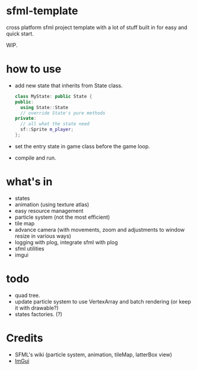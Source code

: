 # sfml-template

cross platform sfml project template with a lot of stuff built in for easy and quick start.

WIP.

# how to use

- add new state that inherits from State class.
  
  ```cpp
  class MyState: public State {
  public:
    using State::State
    // override State's pure methods
  private:
    // all what the state need
    sf::Sprite m_player;
  };
  ```
- set the entry state in game class before the game loop.
- compile and run.

# what's in

- states
- animation (using texture atlas)
- easy resource management
- particle system (not the most efficient)
- tile map
- advance camera (with movements, zoom and adjustments to window resize in various ways)
- logging with plog, integrate sfml with plog
- sfml utilities
- imgui

# todo

- quad tree.
- update particle system to use VertexArray and batch rendering (or keep it with drawable?)
- states factories. (?)

# Credits

- SFML's wiki (particle system, animation, tileMap, latterBox view)
- [ImGui](https://github.com/ocornut/imgui)